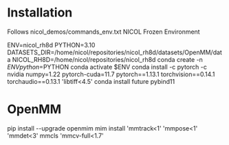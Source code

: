 # Installation

Follows nicol_demos/commands_env.txt NICOL Frozen Environment

ENV=nicol_rh8d
PYTHON=3.10
DATASETS_DIR=/home/nicol/repositories/nicol_rh8d/datasets/OpenMM/data
NICOL_RH8D=/home/nicol/repositories/nicol_rh8d
conda create -n $ENV python=$PYTHON
conda activate $ENV
conda install -c pytorch -c nvidia numpy=1.22 pytorch-cuda=11.7 pytorch==1.13.1 torchvision==0.14.1 torchaudio==0.13.1 'libtiff<4.5'
conda install future pybind11
# OpenMM
pip install --upgrade openmim
mim install 'mmtrack<1' 'mmpose<1' 'mmdet<3' mmcls 'mmcv-full<1.7'

